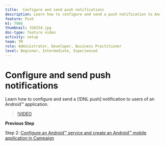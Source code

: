 ```yaml
---
title:  Configure and send push notifications 
description: Learn how to configure and send a push notification to Android™ app users.
feature: Push
kt: 7966
thumbnail: 328154.jpg
doc-type: feature video
activity: setup
team: TM
role: Administrator, Developer, Business Practitioner
level: Beginner, Intermediate, Experienced
---
```


# Configure and send push notifications  

Learn how to configure and send a [!DNL push] notification to users of an Android™ application.

>[!VIDEO](https://video.tv.adobe.com/v/328154?quality=12)

**Previous Step**

Step 2: [Configure an Android™ service and create an Android™ mobile application in Campaign](/help/tutorial-getting-started-with-push-notifications-for-android/configure-an-android-service-in-campaign.md)

